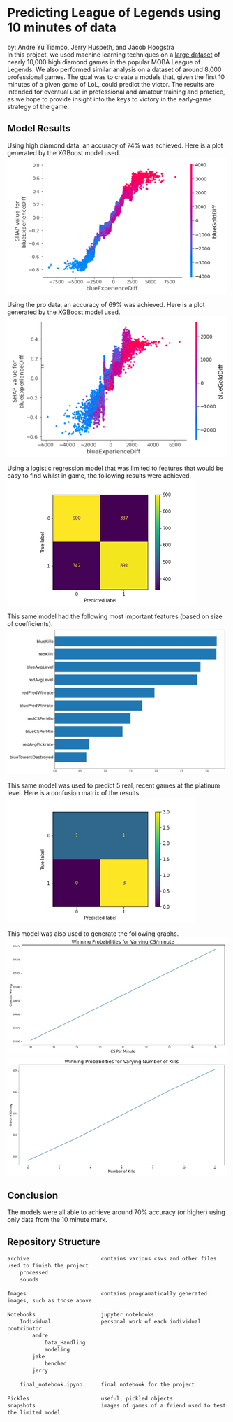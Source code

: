 # Predicting League of Legends using 10 minutes of data
by: Andre Yu Tiamco, Jerry Huspeth, and Jacob Hoogstra  
In this project, we used machine learning techniques on a [large dataset](https://www.kaggle.com/bobbyscience/league-of-legends-diamond-ranked-games-10-min) of nearly 10,000 high diamond games in the popular MOBA League of Legends. We also performed similar analysis on a dataset of around 8,000 professional games. The goal was to create a models that, given the first 10 minutes of a given game of LoL, could predict the victor. The results are intended for eventual use in professional and amateur training and practice, as we hope to provide insight into the keys to victory in the early-game strategy of the game.
## Model Results
Using high diamond data, an accuracy of 74% was achieved. Here is a plot generated by the XGBoost model used.
![](Images/blueEXP_blueGold.PNG)

Using the pro data, an accuracy of 69% was achieved. Here is a plot generated by the XGBoost model used.
![](Images/pro_blueEXP_blueGold.PNG)

Using a logistic regression model that was limited to features that would be easy to find whilst in game, the following results were achieved.
![](Images/limited_confusion.jpeg)

This same model had the following most important features (based on size of coefficients).
![](Images/limited_importances.jpeg)

This same model was used to predict 5 real, recent games at the platinum level. Here is a confusion matrix of the results.
![](Images/tom_confusion.jpeg)

This model was also used to generate the following graphs.
![](Images/probs_cs.jpeg)
![](Images/probs_kills.jpeg)
## Conclusion
The models were all able to achieve around 70% accuracy (or higher) using only data from the 10 minute mark.
## Repository Structure
```
archive                       contains various csvs and other files used to finish the project
    processed
    sounds
    
Images                        contains programatically generated images, such as those above

Notebooks                     jupyter notebooks
    Individual                personal work of each individual contributor
        andre
            Data_Handling
            modeling
        jake
            benched
        jerry
        
    final_notebook.ipynb      final notebook for the project
    
Pickles                       useful, pickled objects
snapshots                     images of games of a friend used to test the limited model